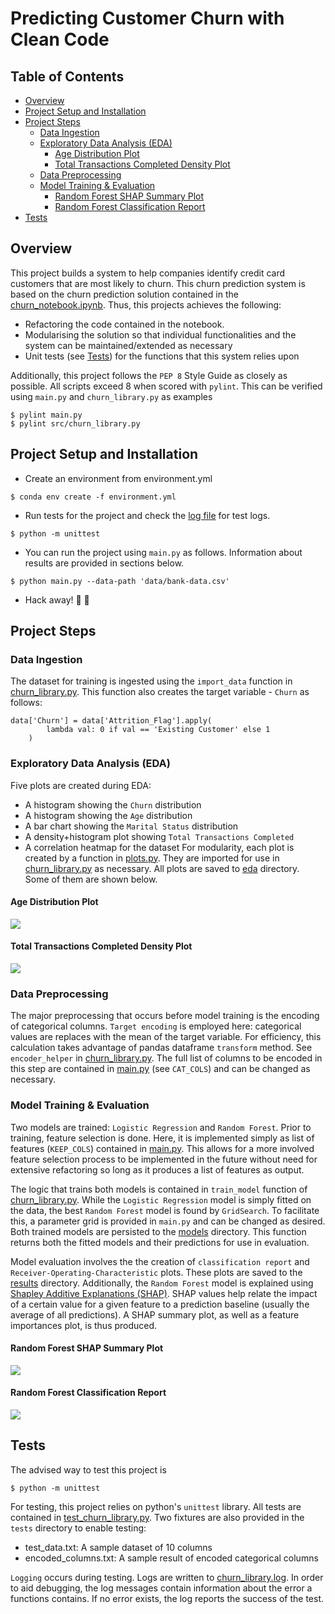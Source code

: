 <h1>Predicting Customer Churn with Clean Code</h1>
<h2> Table of Contents</h2>
<!-- TOC -->

- [Overview](#overview)
- [Project Setup and Installation](#project-setup-and-installation)
- [Project Steps](#project-steps)
    - [Data Ingestion](#data-ingestion)
    - [Exploratory Data Analysis (EDA)](#exploratory-data-analysis-eda)
        - [Age Distribution Plot](#age-distribution-plot)
        - [Total Transactions Completed Density Plot](#total-transactions-completed-density-plot)
    - [Data Preprocessing](#data-preprocessing)
    - [Model Training & Evaluation](#model-training--evaluation)
        - [Random Forest SHAP Summary Plot](#random-forest-shap-summary-plot)
        - [Random Forest Classification Report](#random-forest-classification-report)
- [Tests](#tests)

<!-- /TOC -->

## Overview
This project builds a system to help companies identify credit card customers that are most likely to churn. This churn prediction system is based on the churn prediction solution contained in the [churn_notebook.ipynb](churn_notebook.ipynb). Thus, this projects achieves the following:
- Refactoring the code contained in the notebook.
- Modularising the solution so that individual functionalities and the system can be maintained/extended as necessary
- Unit tests (see [Tests](#tests)) for the functions that this system relies upon

Additionally, this project follows the `PEP 8` Style Guide as closely as possible. All scripts exceed 8 when scored with `pylint`. This can be verified using `main.py` and `churn_library.py` as examples
```
$ pylint main.py
$ pylint src/churn_library.py
```

## Project Setup and Installation
- Create an environment from environment.yml
```
$ conda env create -f environment.yml
```
- Run tests for the project and check the [log file](logs/churn_library.log) for test logs.
```
$ python -m unittest
```
- You can run the project using `main.py` as follows. Information about results are provided in sections below.
```
$ python main.py --data-path 'data/bank-data.csv'
```
- Hack away! 🔨 🔨

## Project Steps

### Data Ingestion
The dataset for training is ingested using the `import_data` function in [churn_library.py](src/churn_library.py). This function also creates the target variable - `Churn` as follows:
```
data['Churn'] = data['Attrition_Flag'].apply(
        lambda val: 0 if val == 'Existing Customer' else 1
    )
```

### Exploratory Data Analysis (EDA)
Five plots are created during EDA:
- A histogram showing the `Churn` distribution
- A histogram showing the `Age` distribution
- A bar chart showing the `Marital Status` distribution
- A density+histogram plot showing `Total Transactions Completed`
- A correlation heatmap for the dataset
For modularity, each plot is created by a function in [plots.py](src/plots.py). They are imported for use in [churn_library.py](src/churn_library.py) as necessary. All plots are saved to [eda](images/eda) directory. Some of them are shown below.

#### Age Distribution Plot
![](images/eda/Customer-Age-Histogram.png)

#### Total Transactions Completed Density Plot
![](images/eda/Total-Trans-Ct-DistPlot.png)

### Data Preprocessing
The major preprocessing that occurs before model training is the encoding of categorical columns. `Target encoding` is employed here: categorical values are replaces with the mean of the target variable. For efficiency, this calculation takes advantage of pandas dataframe `transform` method. See `encoder_helper` in [churn_library.py](src/churn_library.py). The full list of columns to be encoded in this step are contained in [main.py](main.py) (see `CAT_COLS`) and can be changed as necessary.

### Model Training & Evaluation
Two models are trained: `Logistic Regression` and `Random Forest`. Prior to training, feature selection is done. Here, it is implemented simply as list of features (`KEEP_COLS`) contained in [main.py](main.py). This allows for a more involved feature selection process to be implemented in the future without need for extensive refactoring so long as it produces a list of features as output.

The logic that trains both models is contained in `train_model` function of [churn_library.py](src/churn_library.py). While the `Logistic Regression` model is simply fitted on the data, the best `Random Forest` model is found by `GridSearch`. To facilitate this, a parameter grid is provided in `main.py` and can be changed as desired. Both trained models are persisted to the [models](models) directory. This function returns both the fitted models and their predictions for use in evaluation.

Model evaluation involves the the creation of `classification report` and `Receiver-Operating-Characteristic` plots. These plots are saved to the [results](images/results) directory. Additionally, the `Random Forest` model is explained using [Shapley Additive Explanations (SHAP)](https://github.com/slundberg/shap). SHAP values help relate the impact of a certain value for a given feature to a prediction baseline (usually the average of all predictions). A SHAP summary plot, as well as a feature importances plot, is thus produced.

#### Random Forest SHAP Summary Plot
![](images/results/shap_summary_plot.png)

#### Random Forest Classification Report
![](images/results/Random_Forest_Classification_Report.png)

## Tests
The advised way to test this project is
```
$ python -m unittest
```
For testing, this project relies on python's `unittest` library. All tests are contained in [test_churn_library.py](tests/test_churn_library.py). Two fixtures are also provided in the `tests` directory to enable testing:
- test_data.txt: A sample dataset of 10 columns
- encoded_columns.txt: A sample result of encoded categorical columns

`Logging` occurs during testing. Logs are written to [churn_library.log](logs/churn_libary.log). In order to aid debugging, the log messages contain information about the error a functions contains. If no error exists, the log reports the success of the test.
